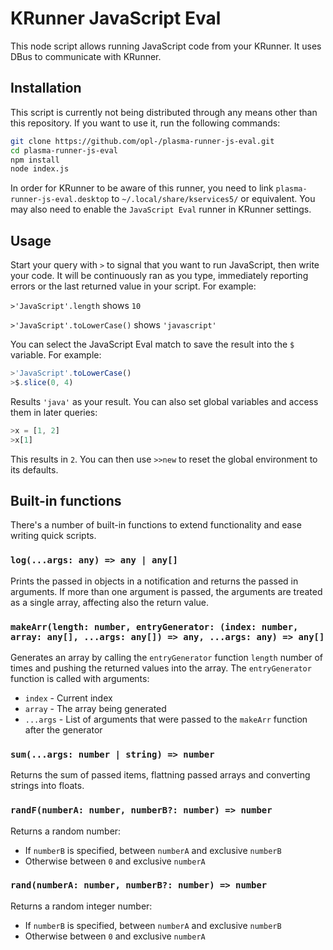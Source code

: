 # KRunner JavaScript Eval

This node script allows running JavaScript code from your KRunner. It uses DBus to communicate with KRunner.


## Installation

This script is currently not being distributed through any means other than this repository. If you want to use it, run the following commands:

```bash
git clone https://github.com/opl-/plasma-runner-js-eval.git
cd plasma-runner-js-eval
npm install
node index.js
```

In order for KRunner to be aware of this runner, you need to link `plasma-runner-js-eval.desktop` to `~/.local/share/kservices5/` or equivalent. You may also need to enable the `JavaScript Eval` runner in KRunner settings.


## Usage

Start your query with `>` to signal that you want to run JavaScript, then write your code. It will be continuously ran as you type, immediately reporting errors or the last returned value in your script. For example:

`>'JavaScript'.length` shows `10`

`>'JavaScript'.toLowerCase()` shows `'javascript'`

You can select the JavaScript Eval match to save the result into the `$` variable. For example:

```js
>'JavaScript'.toLowerCase()
>$.slice(0, 4)
```

Results `'java'` as your result. You can also set global variables and access them in later queries:

```js
>x = [1, 2]
>x[1]
```

This results in `2`. You can then use `>>new` to reset the global environment to its defaults.

## Built-in functions

There's a number of built-in functions to extend functionality and ease writing quick scripts.

### `log(...args: any) => any | any[]`

Prints the passed in objects in a notification and returns the passed in arguments. If more than one argument is passed, the arguments are treated as a single array, affecting also the return value.

### `makeArr(length: number, entryGenerator: (index: number, array: any[], ...args: any[]) => any, ...args: any) => any[]`

Generates an array by calling the `entryGenerator` function `length` number of times and pushing the returned values into the array. The `entryGenerator` function is called with arguments:

- `index` - Current index
- `array` - The array being generated
- `...args` - List of arguments that were passed to the `makeArr` function after the generator

### `sum(...args: number | string) => number`

Returns the sum of passed items, flattning passed arrays and converting strings into floats.

### `randF(numberA: number, numberB?: number) => number`

Returns a random number:

- If `numberB` is specified, between `numberA` and exclusive `numberB`
- Otherwise between `0` and exclusive `numberA`

### `rand(numberA: number, numberB?: number) => number`

Returns a random integer number:

- If `numberB` is specified, between `numberA` and exclusive `numberB`
- Otherwise between `0` and exclusive `numberA`
